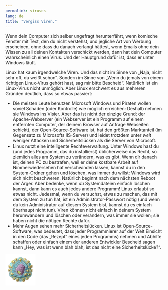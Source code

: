 ```yaml
---
permalink: viruses
lang: de
title: "Vergiss Viren."
---
```


Wenn dein Computer sich selber ungefragt herunterf&auml;hrt, wenn komische Fenster mit Text, den du nicht verstehst, und jegliche Art von Werbung erscheinen, ohne dass du danach verlangt h&auml;ttest, wenn Emails ohne dein Wissen zu all deinen Kontakten verschickt werden, dann hat dein Computer wahrscheinlich einen Virus. Und der Hauptgrund dafür ist, dass er unter Windows läuft.

Linux hat kaum irgendwelche Viren. Und das nicht im Sinne von „Naja, nicht sehr oft, du weißt schon“. Sondern im Sinne von „Wenn du jemals von einem richtigen Linux-Virus geh&ouml;rt hast, sag mir bitte Bescheid“. Nat&uuml;rlich ist ein Linux-Virus nicht unm&ouml;glich. Aber Linux erschwert es aus mehreren Gr&uuml;nden deutlich, dass so etwas passiert:

<ul>

<li>Die meisten Leute benutzen Microsoft Windows und Piraten wollen soviel Schaden (oder Kontrolle) wie m&ouml;glich erreichen: Deshalb nehmen sie Windows ins Visier. Aber das ist nicht der einzige Grund; der Apache-Webserver (ein Webserver ist ein Programm auf einem entfernten Computer, der deinem Browser auf Anfrage Webseiten schickt), der Open-Source-Software ist, hat den gr&ouml;&szlig;ten Marktanteil (im Gegensatz zu Microsofts IIS-Server) und leidet trotzdem unter <i>weit</i> weniger Attacken und Sicherheitsl&uuml;cken als die Server von Microsoft.</li>

<li>Linux nutzt eine intelligente Rechteverwaltung. Unter Windows hast du (und jedes Programm, das du installierst) &uuml;blicherweise das Recht, so ziemlich alles am System zu ver&auml;ndern, was es gibt. Wenn dir danach ist, deinen PC zu bestrafen, weil er deine kostbare Arbeit auf Nimmerwiedersehen hat verschwinden lassen, kannst du in den System-Ordner gehen und l&ouml;schen, was immer du willst: Windows wird sich nicht beschweren. Nat&uuml;rlich beginnt nach dem n&auml;chsten Reboot der Ärger. Aber bedenke, wenn <i>du</i> Systemdateien einfach l&ouml;schen kannst, dann kann es auch jedes andere Programm! Linux erlaubt so etwas nicht. Jedesmal, wenn du versuchst, etwas zu machen, das mit dem System zu tun hat, ist ein Administrator-Passwort n&ouml;tig (und wenn du kein Administrator auf diesem System bist, kannst du es einfach &uuml;berhaupt nicht tun). Viren k&ouml;nnen nicht einfach in deinem System herumwandern und l&ouml;schen oder ver&auml;ndern, was immer sie wollen; sie haben nicht die n&ouml;tigen Rechte daf&uuml;r.</li>

<li>Mehr Augen sehen mehr Sicherheitsl&uuml;cken. Linux ist Open-Source-Software, was bedeutet, dass jeder Programmierer auf der Welt Einsicht in den Code (das „Rezept“ eines jeden Programms) nehmen und Abhilfe schaffen oder einfach einem der anderen Entwickler Bescheid sagen kann „Hey, was ist wenn blah blah, ist das nicht eine Sicherheitsl&uuml;cke?“.</li>

</ul>

<img src="/img/viruses_thumb.png" />




